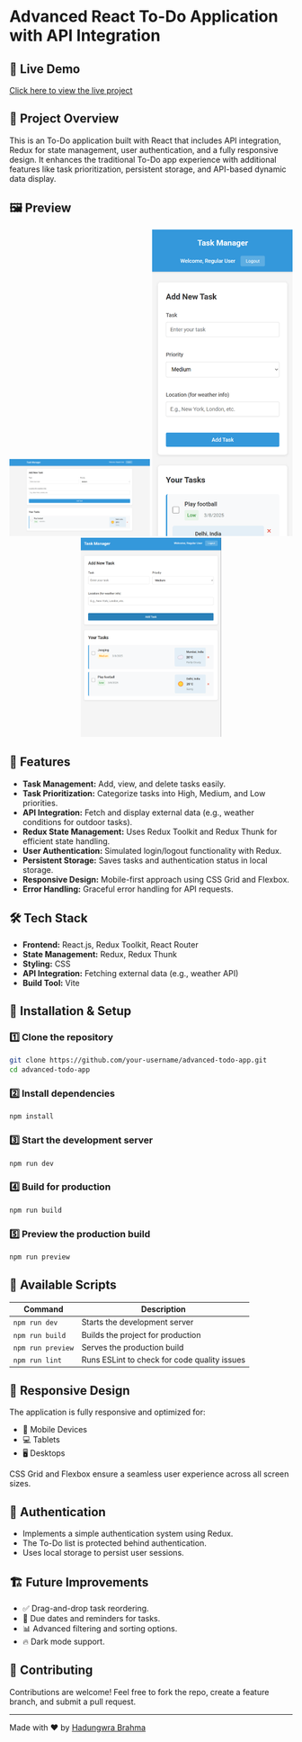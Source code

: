 # Advanced React To-Do Application with API Integration

## 🚀 Live Demo
[Click here to view the live project](https://todo-app-hadungwrabrahmas-projects.vercel.app/)

## 📌 Project Overview
This is an To-Do application built with React that includes API integration, Redux for state management, user authentication, and a fully responsive design. It enhances the traditional To-Do app experience with additional features like task prioritization, persistent storage, and API-based dynamic data display.

## 🖼️ Preview
<p align="center">
  <img src="public/preview-img/preview-1.png" alt="Todo App Preview 1" style="width: 250px;"/>
  <img src="public/preview-img/preview-2.png" alt="Todo App Preview 2" style="width: 250px;"/>
  <img src="public/preview-img/preview-3.png" alt="Todo App Preview 3" style="width: 250px;"/>
</p>


## 🎯 Features
- **Task Management:** Add, view, and delete tasks easily.
- **Task Prioritization:** Categorize tasks into High, Medium, and Low priorities.
- **API Integration:** Fetch and display external data (e.g., weather conditions for outdoor tasks).
- **Redux State Management:** Uses Redux Toolkit and Redux Thunk for efficient state handling.
- **User Authentication:** Simulated login/logout functionality with Redux.
- **Persistent Storage:** Saves tasks and authentication status in local storage.
- **Responsive Design:** Mobile-first approach using CSS Grid and Flexbox.
- **Error Handling:** Graceful error handling for API requests.

## 🛠️ Tech Stack
- **Frontend:** React.js, Redux Toolkit, React Router
- **State Management:** Redux, Redux Thunk
- **Styling:** CSS
- **API Integration:** Fetching external data (e.g., weather API)
- **Build Tool:** Vite

## 🔧 Installation & Setup
### 1️⃣ Clone the repository
```bash
git clone https://github.com/your-username/advanced-todo-app.git
cd advanced-todo-app
```
### 2️⃣ Install dependencies
```bash
npm install
```
### 3️⃣ Start the development server
```bash
npm run dev
```
### 4️⃣ Build for production
```bash
npm run build
```
### 5️⃣ Preview the production build
```bash
npm run preview
```

## 📜 Available Scripts
| Command            | Description                                      |
|--------------------|--------------------------------------------------|
| `npm run dev`     | Starts the development server                   |
| `npm run build`   | Builds the project for production               |
| `npm run preview` | Serves the production build                     |
| `npm run lint`    | Runs ESLint to check for code quality issues    |


## 🎨 Responsive Design
The application is fully responsive and optimized for:
- 📱 Mobile Devices
- 💻 Tablets
- 🖥️ Desktops

CSS Grid and Flexbox ensure a seamless user experience across all screen sizes.

## 🔐 Authentication
- Implements a simple authentication system using Redux.
- The To-Do list is protected behind authentication.
- Uses local storage to persist user sessions.

## 🏗️ Future Improvements
- ✅ Drag-and-drop task reordering.
- 📅 Due dates and reminders for tasks.
- 📊 Advanced filtering and sorting options.
- 🔥 Dark mode support.


## 🤝 Contributing
Contributions are welcome! Feel free to fork the repo, create a feature branch, and submit a pull request.

---
Made with ❤️ by [Hadungwra Brahma](https://github.com/HadungwraBrahma)